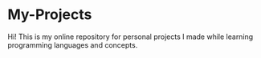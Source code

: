 # My-Projects

Hi! This is my online repository for personal projects I made while learning programming languages and concepts. 
